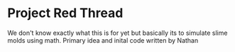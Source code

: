 # Project Red Thread
We don't know exactly what this is for yet but basically its to simulate slime molds using math.
Primary idea and inital code written by Nathan
